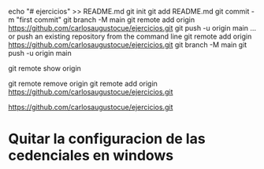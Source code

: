 echo "# ejercicios" >> README.md
git init
git add README.md
git commit -m "first commit"
git branch -M main
git remote add origin https://github.com/carlosaugustocue/ejercicios.git
git push -u origin main
…or push an existing repository from the command line
git remote add origin https://github.com/carlosaugustocue/ejercicios.git
git branch -M main
git push -u origin main


git remote show origin

git remote remove origin
git remote add origin https://github.com/carlosaugustocue/ejercicios.git

https://github.com/carlosaugustocue/ejercicios.git

# Quitar la configuracion de las cedenciales en windows